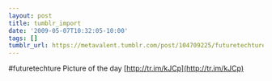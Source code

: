 ```yaml
---
layout: post
title: tumblr_import
date: '2009-05-07T10:32:05-10:00'
tags: []
tumblr_url: https://metavalent.tumblr.com/post/104709225/futuretechture-picture-of-the-day
---
```

#futuretechture Picture of the day [http://tr.im/kJCp](http://tr.im/kJCp)

